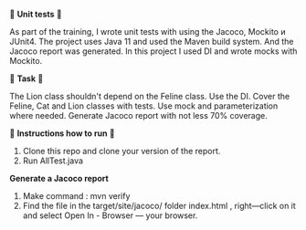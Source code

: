 🚀 **Unit tests** 🚀

As part of the training, I wrote unit tests with using the Jacoco, Mockito и JUnit4.
The project uses Java 11 and used the Maven build system. And the Jacoco report was generated.
In this project I used DI and wrote mocks with Mockito. 
 
📝 **Task** 📝

The Lion class shouldn't depend on the Feline class. Use the DI. 
Cover the Feline, Cat and Lion classes with tests. Use mock and parameterization where needed.
Generate Jacoco report with not less 70% coverage.

🔖 **Instructions how to run** 🔖

1. Clone this repo and clone your version of the report. 
2. Run AllTest.java

**Generate a Jacoco report**

1. Make command : mvn verify
2. Find the file in the target/site/jacoco/ folder index.html , right—click on it and select Open In - Browser — your browser.
